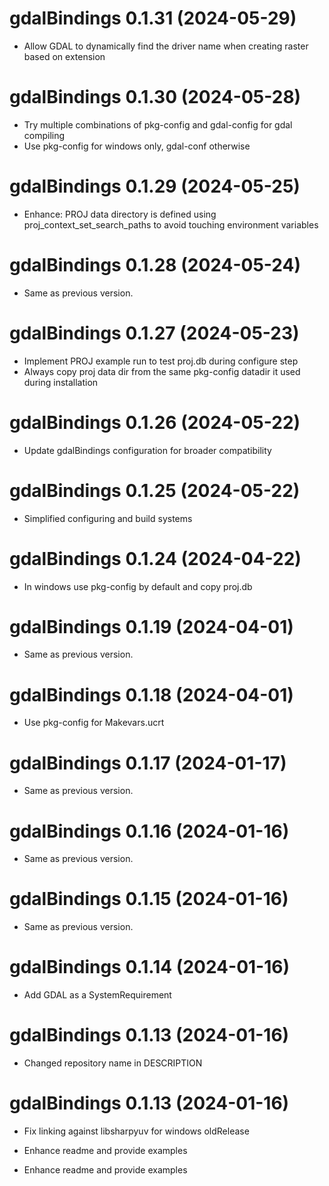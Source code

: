 <!-- NEWS.md is maintained by https://cynkra.github.io/fledge, do not edit -->

# gdalBindings 0.1.31 (2024-05-29)

* Allow GDAL to dynamically find the driver name when creating raster based on extension


# gdalBindings 0.1.30 (2024-05-28)

* Try multiple combinations of pkg-config and gdal-config for gdal compiling
* Use pkg-config for windows only, gdal-conf otherwise


# gdalBindings 0.1.29 (2024-05-25)

* Enhance: PROJ data directory is defined using proj_context_set_search_paths to avoid touching environment variables


# gdalBindings 0.1.28 (2024-05-24)

- Same as previous version.


# gdalBindings 0.1.27 (2024-05-23)

* Implement PROJ example run to test proj.db during configure step
* Always copy proj data dir from the same pkg-config datadir it used during installation


# gdalBindings 0.1.26 (2024-05-22)

* Update gdalBindings configuration for broader compatibility


# gdalBindings 0.1.25 (2024-05-22)

* Simplified configuring and build systems


# gdalBindings 0.1.24 (2024-04-22)

* In windows use pkg-config by default and copy proj.db

# gdalBindings 0.1.19 (2024-04-01)

- Same as previous version.


# gdalBindings 0.1.18 (2024-04-01)

* Use pkg-config for Makevars.ucrt


# gdalBindings 0.1.17 (2024-01-17)

- Same as previous version.


# gdalBindings 0.1.16 (2024-01-16)

- Same as previous version.


# gdalBindings 0.1.15 (2024-01-16)

- Same as previous version.


# gdalBindings 0.1.14 (2024-01-16)

* Add GDAL as a SystemRequirement


# gdalBindings 0.1.13 (2024-01-16)

* Changed repository name in DESCRIPTION


# gdalBindings 0.1.13 (2024-01-16)

* Fix linking against libsharpyuv for windows oldRelease
* Enhance readme and provide examples


* Enhance readme and provide examples


